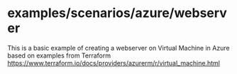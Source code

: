 # examples/scenarios/azure/webserver

This is a basic example of creating a webserver on Virtual Machine in Azure based on examples from Terraform
https://www.terraform.io/docs/providers/azurerm/r/virtual_machine.html
